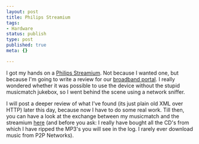 ```yaml
---
layout: post
title: Philips Streamium
tags:
- Hardware
status: publish
type: post
published: true
meta: {}

---
```

I got my hands on a <a href="http://www.streamium.com/">Philips Streamium</a>. Not because I wanted one, but because I'm going to write a review for our <a href="http://www.superspeed.ch">broadband portal</a>. I really wondered whether it was possible to use the device without the stupid musicmatch jukebox, so I went behind the scene using a network sniffer.

I will post a deeper review of what I've found (its just plain old XML over HTTP) later this day, because now I have to do some real work. Till then, you can have a look at the exchange between my musicmatch and the streamium <a href="/files/smlog.txt">here</a> (and before you ask: I really have bought all the CD's from which I have ripped the MP3's you will see in the log. I rarely ever download music from P2P Networks).
